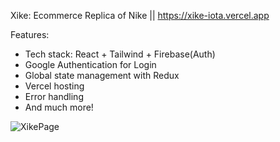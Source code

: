 Xike: Ecommerce Replica of Nike || https://xike-iota.vercel.app

Features:
 * Tech stack: React + Tailwind + Firebase(Auth)
 * Google Authentication for Login
 * Global state management with Redux
 * Vercel hosting
 * Error handling
 * And much more!

![XikePage](https://github.com/Harshathkulal/xike/assets/130536991/7fe01032-7755-482d-8767-6608abf1c7c1)